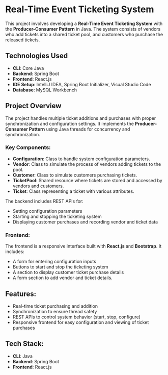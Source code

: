 
# Real-Time Event Ticketing System

This project involves developing a **Real-Time Event Ticketing System** with the **Producer-Consumer Pattern** in Java. The system consists of vendors who add tickets into a shared ticket pool, and customers who purchase the released tickets.

## Technologies Used

- **CLI**: Core Java
- **Backend**: Spring Boot
- **Frontend**: React.js
- **IDE Setup**: IntelliJ IDEA, Spring Boot Initializer, Visual Studio Code
- **Database**: MySQL Workbench

## Project Overview

The project handles multiple ticket additions and purchases with proper synchronization and configuration settings. It implements the **Producer-Consumer Pattern** using Java threads for concurrency and synchronization.

### Key Components:
- **Configuration**: Class to handle system configuration parameters.
- **Vendor**: Class to simulate the process of vendors adding tickets to the pool.
- **Customer**: Class to simulate customers purchasing tickets.
- **TicketPool**: Shared resource where tickets are stored and accessed by vendors and customers.
- **Ticket**: Class representing a ticket with various attributes.
  
The backend includes REST APIs for:
- Setting configuration parameters
- Starting and stopping the ticketing system
- Displaying customer purchases and recording vendor and ticket data

### Frontend:
The frontend is a responsive interface built with **React.js** and **Bootstrap**. It includes:
- A form for entering configuration inputs
- Buttons to start and stop the ticketing system
- A section to display customer ticket purchase details
- A form section to add vendor and ticket details.

## Features:
- Real-time ticket purchasing and addition
- Synchronization to ensure thread safety
- REST APIs to control system behavior (start, stop, configure)
- Responsive frontend for easy configuration and viewing of ticket purchases

## Tech Stack:
- **CLI**: Java
- **Backend**: Spring Boot
- **Frontend**: React.js
